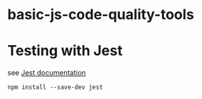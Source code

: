 # basic-js-code-quality-tools

# Testing with Jest
see [Jest documentation](https://jestjs.io/ru/docs/getting-started)
    
    npm install --save-dev jest


